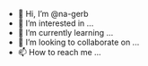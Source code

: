 - 👋 Hi, I’m @na-gerb
- 👀 I’m interested in ...
- 🌱 I’m currently learning ...
- 💞️ I’m looking to collaborate on ...
- 📫 How to reach me ...

<!---
na-gerb/na-gerb is a ✨ special ✨ repository because its `README.md` (this file) appears on your GitHub profile.
You can click the Preview link to take a look at your changes.
--->
